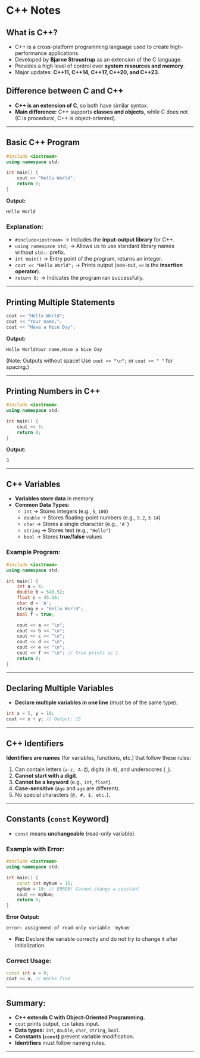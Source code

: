 # C++ Notes

## What is C++?
- C++ is a cross-platform programming language used to create high-performance applications.
- Developed by **Bjarne Stroustrup** as an extension of the C language.
- Provides a high level of control over **system resources and memory**.
- Major updates: **C++11, C++14, C++17, C++20, and C++23**.

## Difference between C and C++
- **C++ is an extension of C**, so both have similar syntax.
- **Main difference:** C++ supports **classes and objects**, while C does not (C is procedural, C++ is object-oriented).

---

## Basic C++ Program
```cpp
#include <iostream>
using namespace std;

int main() {
    cout << "Hello World";
    return 0;
}
```

**Output:**
```
Hello World
```

### Explanation:
- `#include<iostream>` → Includes the **input-output library** for C++.
- `using namespace std;` → Allows us to use standard library names without `std::` prefix.
- `int main()` → Entry point of the program, returns an integer.
- `cout << "Hello World";` → Prints output (see-out, `<<` is the **insertion operator**).
- `return 0;` → Indicates the program ran successfully.

---

## Printing Multiple Statements
```cpp
cout << "Hello World";
cout << "Your name,";
cout << "Have a Nice Day";
```

**Output:**
```
Hello WorldYour name,Have a Nice Day
```

(Note: Outputs without space! Use `cout << "\n";` or `cout << " "` for spacing.)

---

## Printing Numbers in C++
```cpp
#include <iostream>
using namespace std;

int main() {
    cout << 3;
    return 0;
}
```

**Output:**
```
3
```

---

## C++ Variables
- **Variables store data** in memory.
- **Common Data Types:**
  - `int` → Stores integers (e.g., `5`, `100`)
  - `double` → Stores floating-point numbers (e.g., `5.2`, `3.14`)
  - `char` → Stores a single character (e.g., `'A'`)
  - `string` → Stores text (e.g., `"Hello"`)
  - `bool` → Stores **true/false** values

### Example Program:
```cpp
#include <iostream>
using namespace std;

int main() {
    int a = 4;
    double b = 548.52;
    float c = 45.16;
    char d = 'A';
    string e = "Hello World";
    bool f = true;

    cout << a << "\n";
    cout << b << "\n";
    cout << c << "\n";
    cout << d << "\n";
    cout << e << "\n";
    cout << f << "\n"; // True prints as 1
    return 0;
}
```

---

## Declaring Multiple Variables
- **Declare multiple variables in one line** (must be of the same type).
```cpp
int x = 5, y = 10;
cout << x + y; // Output: 15
```

---

## C++ Identifiers
**Identifiers are names** (for variables, functions, etc.) that follow these rules:
1. Can contain letters (`a-z, A-Z`), digits (`0-9`), and underscores (`_`).
2. **Cannot start with a digit**.
3. **Cannot be a keyword** (e.g., `int`, `float`).
4. **Case-sensitive** (`Age` and `age` are different).
5. No special characters (`@, #, $, etc.`).

---

## Constants (`const` Keyword)
- `const` means **unchangeable** (read-only variable).

### Example with Error:
```cpp
#include <iostream>
using namespace std;

int main() {
    const int myNum = 15;
    myNum = 10; // ERROR! Cannot change a constant
    cout << myNum;
    return 0;
}
```

**Error Output:**
```
error: assignment of read-only variable 'myNum'
```

- **Fix:** Declare the variable correctly and do not try to change it after initialization.

### Correct Usage:
```cpp
const int a = 6;
cout << a; // Works fine
```

---

## Summary:
- **C++ extends C with Object-Oriented Programming.**
- `cout` prints output, `cin` takes input.
- **Data types:** `int`, `double`, `char`, `string`, `bool`.
- **Constants (`const`)** prevent variable modification.
- **Identifiers** must follow naming rules.

---


